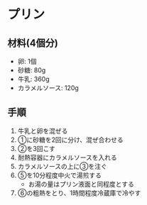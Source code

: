 # プリン

## 材料(4個分)

* 卵: 1個
* 砂糖: 80g
* 牛乳: 360g
* カラメルソース: 120g

## 手順

1. 牛乳と卵を混ぜる
2. ①に砂糖を2回に分け、混ぜ合わせる
3. ②を3回こす
4. 耐熱容器にカラメルソースを入れる
5. カラメルソースの上に③を注ぐ
6. ⑤を10分程度中火で湯煎する
   * お湯の量はプリン液面と同程度とする
7. ⑥の粗熱をとり、1時間程度冷蔵庫で冷やす